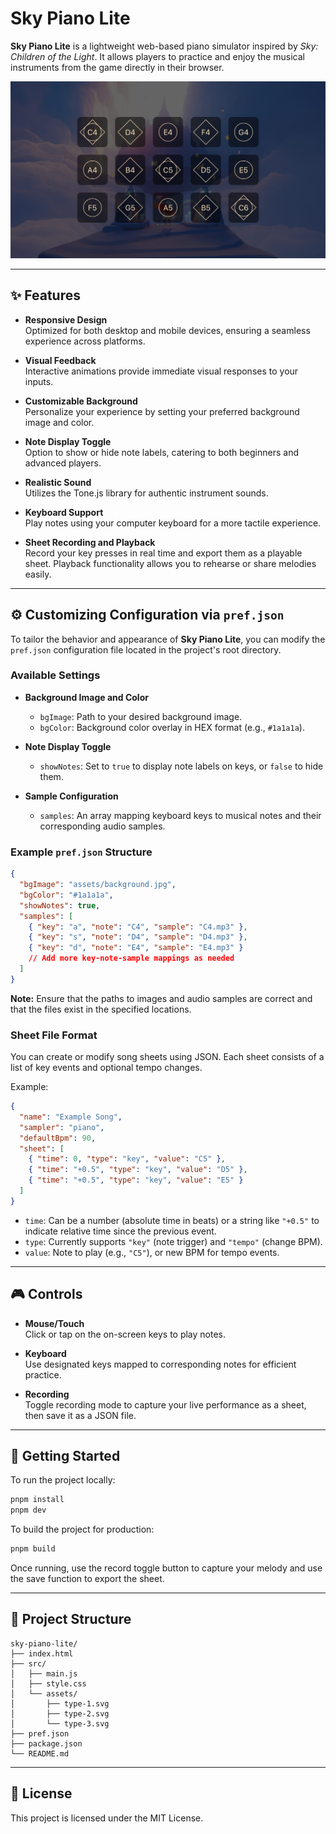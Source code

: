 # Sky Piano Lite

**Sky Piano Lite** is a lightweight web-based piano simulator inspired by *Sky: Children of the Light*. It allows players to practice and enjoy the musical instruments from the game directly in their browser.

![sky-piano-lite-screenshot](screenshot.jpg)

---

## ✨ Features

- **Responsive Design**  
  Optimized for both desktop and mobile devices, ensuring a seamless experience across platforms.

- **Visual Feedback**  
  Interactive animations provide immediate visual responses to your inputs.

- **Customizable Background**  
  Personalize your experience by setting your preferred background image and color.

- **Note Display Toggle**  
  Option to show or hide note labels, catering to both beginners and advanced players.

- **Realistic Sound**  
  Utilizes the Tone.js library for authentic instrument sounds.

- **Keyboard Support**  
  Play notes using your computer keyboard for a more tactile experience.

- **Sheet Recording and Playback**  
  Record your key presses in real time and export them as a playable sheet. Playback functionality allows you to rehearse or share melodies easily.

---

## ⚙️ Customizing Configuration via `pref.json`

To tailor the behavior and appearance of **Sky Piano Lite**, you can modify the `pref.json` configuration file located in the project's root directory.

### Available Settings

- **Background Image and Color**
  - `bgImage`: Path to your desired background image.
  - `bgColor`: Background color overlay in HEX format (e.g., `#1a1a1a`).

- **Note Display Toggle**
  - `showNotes`: Set to `true` to display note labels on keys, or `false` to hide them.

- **Sample Configuration**
  - `samples`: An array mapping keyboard keys to musical notes and their corresponding audio samples.

### Example `pref.json` Structure

```json
{
  "bgImage": "assets/background.jpg",
  "bgColor": "#1a1a1a",
  "showNotes": true,
  "samples": [
    { "key": "a", "note": "C4", "sample": "C4.mp3" },
    { "key": "s", "note": "D4", "sample": "D4.mp3" },
    { "key": "d", "note": "E4", "sample": "E4.mp3" }
    // Add more key-note-sample mappings as needed
  ]
}
```

**Note:** Ensure that the paths to images and audio samples are correct and that the files exist in the specified locations.

### Sheet File Format

You can create or modify song sheets using JSON. Each sheet consists of a list of key events and optional tempo changes.

Example:

```json
{
  "name": "Example Song",
  "sampler": "piano",
  "defaultBpm": 90,
  "sheet": [
    { "time": 0, "type": "key", "value": "C5" },
    { "time": "+0.5", "type": "key", "value": "D5" },
    { "time": "+0.5", "type": "key", "value": "E5" }
  ]
}
```

- `time`: Can be a number (absolute time in beats) or a string like `"+0.5"` to indicate relative time since the previous event.
- `type`: Currently supports `"key"` (note trigger) and `"tempo"` (change BPM).
- `value`: Note to play (e.g., `"C5"`), or new BPM for tempo events.

---

## 🎮 Controls

- **Mouse/Touch**  
  Click or tap on the on-screen keys to play notes.

- **Keyboard**  
  Use designated keys mapped to corresponding notes for efficient practice.

- **Recording**  
  Toggle recording mode to capture your live performance as a sheet, then save it as a JSON file.

---

## 🚀 Getting Started

To run the project locally:

```bash
pnpm install
pnpm dev
```

To build the project for production:

```bash
pnpm build
```

Once running, use the record toggle button to capture your melody and use the save function to export the sheet.

---

## 📁 Project Structure

```
sky-piano-lite/
├── index.html
├── src/
│   ├── main.js
│   ├── style.css
│   └── assets/
│       ├── type-1.svg
│       ├── type-2.svg
│       └── type-3.svg
├── pref.json
├── package.json
└── README.md
```

---

## 📄 License

This project is licensed under the MIT License.